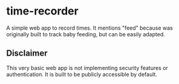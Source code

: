 # time-recorder
A simple web app to record times.
It mentions "feed" because was originally built to track baby feeding, but can be easily adapted.

## Disclaimer

This very basic web app is not implementing security features or authentication.
It is built to be publicly accessible by default.
